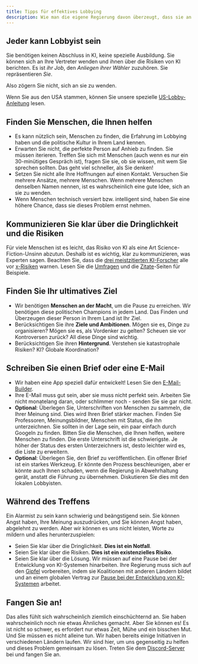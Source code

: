 ```yaml
---
title: Tipps für effektives Lobbying
description: Wie man die eigene Regierung davon überzeugt, dass sie an einer Pause bei der Entwicklung von KI-Systemen arbeiten muss
---
```


## Jeder kann Lobbyist sein

Sie benötigen keinen Abschluss in KI, keine spezielle Ausbildung.
Sie können sich an Ihre Vertreter wenden und ihnen über die Risiken von KI berichten.
Es ist _ihr Job_, den _Anliegen ihrer Wähler_ zuzuhören.
Sie repräsentieren _Sie_.

Also zögern Sie nicht, sich an sie zu wenden.

Wenn Sie aus den USA stammen, können Sie unsere spezielle [US-Lobby-Anleitung](/us-lobby-guide) lesen.

## Finden Sie Menschen, die Ihnen helfen

- Es kann nützlich sein, Menschen zu finden, die Erfahrung im Lobbying haben und die politische Kultur in Ihrem Land kennen.
- Erwarten Sie nicht, die perfekte Person auf Anhieb zu finden. Sie müssen iterieren. Treffen Sie sich mit Menschen (auch wenn es nur ein 30-minütiges Gespräch ist), fragen Sie sie, ob sie wissen, mit wem Sie sprechen sollten. Das geht viel schneller, als Sie denken!
- Setzen Sie nicht alle Ihre Hoffnungen auf einen Kontakt. Versuchen Sie mehrere Ansätze, mehrere Menschen. Wenn mehrere Menschen denselben Namen nennen, ist es wahrscheinlich eine gute Idee, sich an sie zu wenden.
- Wenn Menschen technisch versiert bzw. intelligent sind, haben Sie eine höhere Chance, dass sie dieses Problem ernst nehmen.

## Kommunizieren Sie klar über die Dringlichkeit und die Risiken

Für viele Menschen ist es leicht, das Risiko von KI als eine Art Science-Fiction-Unsinn abzutun.
Deshalb ist es wichtig, klar zu kommunizieren, was Experten sagen.
Beachten Sie, dass die [drei meistzitierten KI-Forscher](https://twitter.com/PauseAI/status/1734641804245455017) alle vor [x-Risiken](/xrisk) warnen.
Lesen Sie die [Umfragen](/polls-and-surveys) und die [Zitate](/quotes)-Seiten für Beispiele.

## Finden Sie Ihr ultimatives Ziel

- Wir benötigen **Menschen an der Macht**, um die Pause zu erreichen. Wir benötigen diese politischen Champions in jedem Land. Das Finden und Überzeugen dieser Person in Ihrem Land ist Ihr Ziel.
- Berücksichtigen Sie ihre **Ziele und Ambitionen**. Mögen sie es, Dinge zu organisieren? Mögen sie es, als Vordenker zu gelten? Scheuen sie vor Kontroversen zurück? All diese Dinge sind wichtig.
- Berücksichtigen Sie ihren **Hintergrund**. Verstehen sie katastrophale Risiken? KI? Globale Koordination?

## Schreiben Sie einen Brief oder eine E-Mail

- Wir haben eine App speziell dafür entwickelt! Lesen Sie den [E-Mail-Builder](/email-builder).
- Ihre E-Mail muss gut sein, aber sie muss nicht perfekt sein. Arbeiten Sie nicht monatelang daran, oder schlimmer noch - senden Sie sie gar nicht.
- **Optional**: Überlegen Sie, Unterschriften von Menschen zu sammeln, die Ihrer Meinung sind. Dies wird Ihren Brief stärker machen. Finden Sie Professoren, Meinungsbildner, Menschen mit Status, die ihn unterzeichnen. Sie sollten in der Lage sein, ein paar einfach durch Googeln zu finden. Bitten Sie die Menschen, die Ihnen helfen, weitere Menschen zu finden. Die erste Unterschrift ist die schwierigste. Je höher der Status des ersten Unterzeichners ist, desto leichter wird es, die Liste zu erweitern.
- **Optional**: Überlegen Sie, den Brief zu veröffentlichen. Ein offener Brief ist ein starkes Werkzeug. Er könnte den Prozess beschleunigen, aber er könnte auch Ihnen schaden, wenn die Regierung in Abwehrhaltung gerät, anstatt die Führung zu übernehmen. Diskutieren Sie dies mit den lokalen Lobbyisten.

## Während des Treffens

Ein Alarmist zu sein kann schwierig und beängstigend sein.
Sie können Angst haben, Ihre Meinung auszudrücken, und Sie können Angst haben, abgelehnt zu werden.
Aber wir können es uns nicht leisten, Worte zu mildern und alles herunterzuspielen:

- Seien Sie klar über die Dringlichkeit. **Dies ist ein Notfall**.
- Seien Sie klar über die Risiken. **Dies ist ein existenzielles Risiko**.
- Seien Sie klar über die Lösung. Wir müssen auf eine Pause bei der Entwicklung von KI-Systemen hinarbeiten. Ihre Regierung muss sich auf den [Gipfel](/summit) vorbereiten, indem sie Koalitionen mit anderen Ländern bildet und an einem globalen Vertrag zur [Pause bei der Entwicklung von KI-Systemen](/proposal) arbeitet.

## Fangen Sie an!

Das alles fühlt sich wahrscheinlich ziemlich einschüchternd an.
Sie haben wahrscheinlich noch nie etwas Ähnliches gemacht.
Aber Sie können es!
Es ist nicht so schwer, es erfordert nur etwas Zeit, Mühe und ein bisschen Mut.
Und Sie müssen es nicht alleine tun.
Wir haben bereits einige Initiativen in verschiedenen Ländern laufen.
Wir sind hier, um uns gegenseitig zu helfen und dieses Problem gemeinsam zu lösen.
Treten Sie dem [Discord-Server](https://discord.gg/2XXWXvErfA) bei und fangen Sie an.
